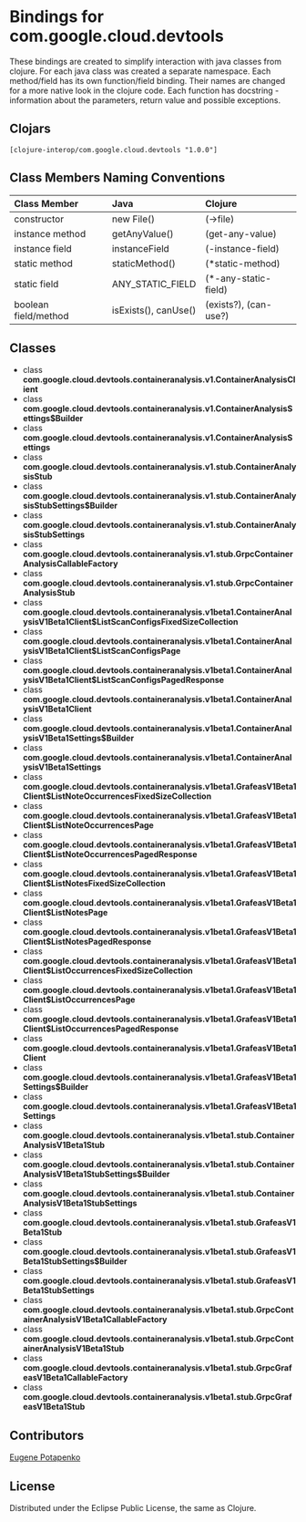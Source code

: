 # Bindings for com.google.cloud.devtools

These bindings are created to simplify interaction with java classes from clojure.
For each java class was created a separate namespace.
Each method/field has its own function/field binding.
Their names are changed for a more native look in the clojure code. Each function has docstring - information about the parameters, return value and possible exceptions.

## Clojars

```
[clojure-interop/com.google.cloud.devtools "1.0.0"]
```

## Class Members Naming Conventions

| Class Member | Java | Clojure |
|:--|:--|:--|
| constructor | new File() | (->file) |
| instance method | getAnyValue() | (get-any-value) |
| instance field | instanceField | (-instance-field) |
| static method | staticMethod() | (*static-method) |
| static field | ANY_STATIC_FIELD | (*-any-static-field) |
| boolean field/method | isExists(), canUse() | (exists?), (can-use?) |

## Classes

- class **com.google.cloud.devtools.containeranalysis.v1.ContainerAnalysisClient**
- class **com.google.cloud.devtools.containeranalysis.v1.ContainerAnalysisSettings$Builder**
- class **com.google.cloud.devtools.containeranalysis.v1.ContainerAnalysisSettings**
- class **com.google.cloud.devtools.containeranalysis.v1.stub.ContainerAnalysisStub**
- class **com.google.cloud.devtools.containeranalysis.v1.stub.ContainerAnalysisStubSettings$Builder**
- class **com.google.cloud.devtools.containeranalysis.v1.stub.ContainerAnalysisStubSettings**
- class **com.google.cloud.devtools.containeranalysis.v1.stub.GrpcContainerAnalysisCallableFactory**
- class **com.google.cloud.devtools.containeranalysis.v1.stub.GrpcContainerAnalysisStub**
- class **com.google.cloud.devtools.containeranalysis.v1beta1.ContainerAnalysisV1Beta1Client$ListScanConfigsFixedSizeCollection**
- class **com.google.cloud.devtools.containeranalysis.v1beta1.ContainerAnalysisV1Beta1Client$ListScanConfigsPage**
- class **com.google.cloud.devtools.containeranalysis.v1beta1.ContainerAnalysisV1Beta1Client$ListScanConfigsPagedResponse**
- class **com.google.cloud.devtools.containeranalysis.v1beta1.ContainerAnalysisV1Beta1Client**
- class **com.google.cloud.devtools.containeranalysis.v1beta1.ContainerAnalysisV1Beta1Settings$Builder**
- class **com.google.cloud.devtools.containeranalysis.v1beta1.ContainerAnalysisV1Beta1Settings**
- class **com.google.cloud.devtools.containeranalysis.v1beta1.GrafeasV1Beta1Client$ListNoteOccurrencesFixedSizeCollection**
- class **com.google.cloud.devtools.containeranalysis.v1beta1.GrafeasV1Beta1Client$ListNoteOccurrencesPage**
- class **com.google.cloud.devtools.containeranalysis.v1beta1.GrafeasV1Beta1Client$ListNoteOccurrencesPagedResponse**
- class **com.google.cloud.devtools.containeranalysis.v1beta1.GrafeasV1Beta1Client$ListNotesFixedSizeCollection**
- class **com.google.cloud.devtools.containeranalysis.v1beta1.GrafeasV1Beta1Client$ListNotesPage**
- class **com.google.cloud.devtools.containeranalysis.v1beta1.GrafeasV1Beta1Client$ListNotesPagedResponse**
- class **com.google.cloud.devtools.containeranalysis.v1beta1.GrafeasV1Beta1Client$ListOccurrencesFixedSizeCollection**
- class **com.google.cloud.devtools.containeranalysis.v1beta1.GrafeasV1Beta1Client$ListOccurrencesPage**
- class **com.google.cloud.devtools.containeranalysis.v1beta1.GrafeasV1Beta1Client$ListOccurrencesPagedResponse**
- class **com.google.cloud.devtools.containeranalysis.v1beta1.GrafeasV1Beta1Client**
- class **com.google.cloud.devtools.containeranalysis.v1beta1.GrafeasV1Beta1Settings$Builder**
- class **com.google.cloud.devtools.containeranalysis.v1beta1.GrafeasV1Beta1Settings**
- class **com.google.cloud.devtools.containeranalysis.v1beta1.stub.ContainerAnalysisV1Beta1Stub**
- class **com.google.cloud.devtools.containeranalysis.v1beta1.stub.ContainerAnalysisV1Beta1StubSettings$Builder**
- class **com.google.cloud.devtools.containeranalysis.v1beta1.stub.ContainerAnalysisV1Beta1StubSettings**
- class **com.google.cloud.devtools.containeranalysis.v1beta1.stub.GrafeasV1Beta1Stub**
- class **com.google.cloud.devtools.containeranalysis.v1beta1.stub.GrafeasV1Beta1StubSettings$Builder**
- class **com.google.cloud.devtools.containeranalysis.v1beta1.stub.GrafeasV1Beta1StubSettings**
- class **com.google.cloud.devtools.containeranalysis.v1beta1.stub.GrpcContainerAnalysisV1Beta1CallableFactory**
- class **com.google.cloud.devtools.containeranalysis.v1beta1.stub.GrpcContainerAnalysisV1Beta1Stub**
- class **com.google.cloud.devtools.containeranalysis.v1beta1.stub.GrpcGrafeasV1Beta1CallableFactory**
- class **com.google.cloud.devtools.containeranalysis.v1beta1.stub.GrpcGrafeasV1Beta1Stub**

## Contributors

[Eugene Potapenko](https://github.com/potapenko/)

## License

Distributed under the Eclipse Public License, the same as Clojure.
